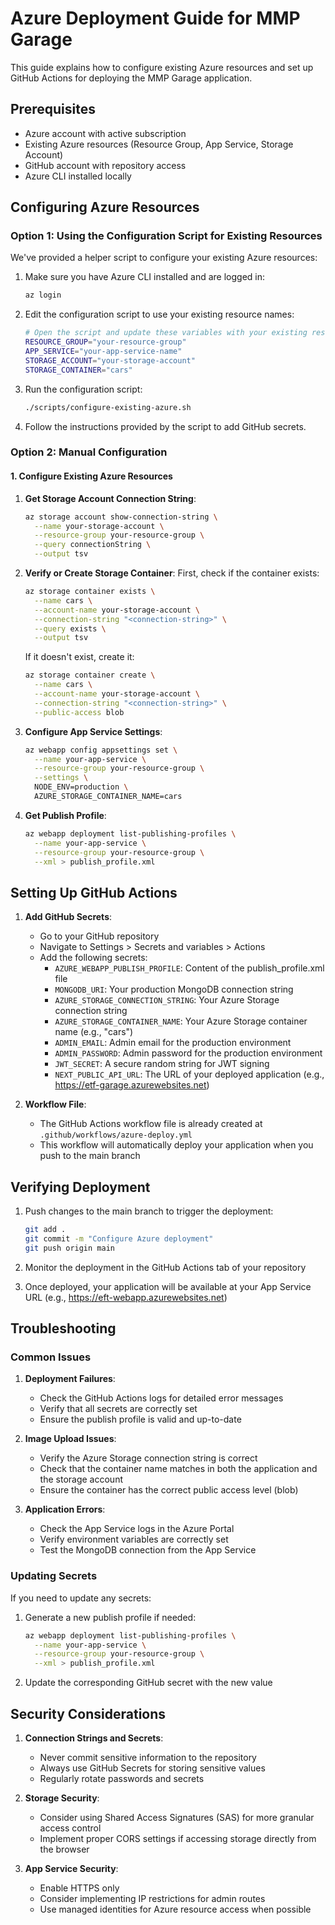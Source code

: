# Azure Deployment Guide for MMP Garage

This guide explains how to configure existing Azure resources and set up GitHub Actions for deploying the MMP Garage application.

## Prerequisites

- Azure account with active subscription
- Existing Azure resources (Resource Group, App Service, Storage Account)
- GitHub account with repository access
- Azure CLI installed locally

## Configuring Azure Resources

### Option 1: Using the Configuration Script for Existing Resources

We've provided a helper script to configure your existing Azure resources:

1. Make sure you have Azure CLI installed and are logged in:
   ```bash
   az login
   ```

2. Edit the configuration script to use your existing resource names:
   ```bash
   # Open the script and update these variables with your existing resource names
   RESOURCE_GROUP="your-resource-group"
   APP_SERVICE="your-app-service-name"
   STORAGE_ACCOUNT="your-storage-account"
   STORAGE_CONTAINER="cars"
   ```

3. Run the configuration script:
   ```bash
   ./scripts/configure-existing-azure.sh
   ```

4. Follow the instructions provided by the script to add GitHub secrets.

### Option 2: Manual Configuration

#### 1. Configure Existing Azure Resources

1. **Get Storage Account Connection String**:
   ```bash
   az storage account show-connection-string \
     --name your-storage-account \
     --resource-group your-resource-group \
     --query connectionString \
     --output tsv
   ```

2. **Verify or Create Storage Container**:
   First, check if the container exists:
   ```bash
   az storage container exists \
     --name cars \
     --account-name your-storage-account \
     --connection-string "<connection-string>" \
     --query exists \
     --output tsv
   ```
   
   If it doesn't exist, create it:
   ```bash
   az storage container create \
     --name cars \
     --account-name your-storage-account \
     --connection-string "<connection-string>" \
     --public-access blob
   ```

3. **Configure App Service Settings**:
   ```bash
   az webapp config appsettings set \
     --name your-app-service \
     --resource-group your-resource-group \
     --settings \
     NODE_ENV=production \
     AZURE_STORAGE_CONTAINER_NAME=cars
   ```

4. **Get Publish Profile**:
   ```bash
   az webapp deployment list-publishing-profiles \
     --name your-app-service \
     --resource-group your-resource-group \
     --xml > publish_profile.xml
   ```

## Setting Up GitHub Actions

1. **Add GitHub Secrets**:
   - Go to your GitHub repository
   - Navigate to Settings > Secrets and variables > Actions
   - Add the following secrets:
     - `AZURE_WEBAPP_PUBLISH_PROFILE`: Content of the publish_profile.xml file
     - `MONGODB_URI`: Your production MongoDB connection string
     - `AZURE_STORAGE_CONNECTION_STRING`: Your Azure Storage connection string
     - `AZURE_STORAGE_CONTAINER_NAME`: Your Azure Storage container name (e.g., "cars")
     - `ADMIN_EMAIL`: Admin email for the production environment
     - `ADMIN_PASSWORD`: Admin password for the production environment
     - `JWT_SECRET`: A secure random string for JWT signing
     - `NEXT_PUBLIC_API_URL`: The URL of your deployed application (e.g., https://etf-garage.azurewebsites.net)

2. **Workflow File**:
   - The GitHub Actions workflow file is already created at `.github/workflows/azure-deploy.yml`
   - This workflow will automatically deploy your application when you push to the main branch

## Verifying Deployment

1. Push changes to the main branch to trigger the deployment:
   ```bash
   git add .
   git commit -m "Configure Azure deployment"
   git push origin main
   ```

2. Monitor the deployment in the GitHub Actions tab of your repository

3. Once deployed, your application will be available at your App Service URL (e.g., https://eft-webapp.azurewebsites.net)

## Troubleshooting

### Common Issues

1. **Deployment Failures**:
   - Check the GitHub Actions logs for detailed error messages
   - Verify that all secrets are correctly set
   - Ensure the publish profile is valid and up-to-date

2. **Image Upload Issues**:
   - Verify the Azure Storage connection string is correct
   - Check that the container name matches in both the application and the storage account
   - Ensure the container has the correct public access level (blob)

3. **Application Errors**:
   - Check the App Service logs in the Azure Portal
   - Verify environment variables are correctly set
   - Test the MongoDB connection from the App Service

### Updating Secrets

If you need to update any secrets:

1. Generate a new publish profile if needed:
   ```bash
   az webapp deployment list-publishing-profiles \
     --name your-app-service \
     --resource-group your-resource-group \
     --xml > publish_profile.xml
   ```

2. Update the corresponding GitHub secret with the new value

## Security Considerations

1. **Connection Strings and Secrets**:
   - Never commit sensitive information to the repository
   - Always use GitHub Secrets for storing sensitive values
   - Regularly rotate passwords and secrets

2. **Storage Security**:
   - Consider using Shared Access Signatures (SAS) for more granular access control
   - Implement proper CORS settings if accessing storage directly from the browser

3. **App Service Security**:
   - Enable HTTPS only
   - Consider implementing IP restrictions for admin routes
   - Use managed identities for Azure resource access when possible